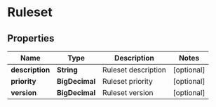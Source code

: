 

# Ruleset


## Properties

| Name | Type | Description | Notes |
|------------ | ------------- | ------------- | -------------|
|**description** | **String** | Ruleset description |  [optional] |
|**priority** | **BigDecimal** | Ruleset priority |  [optional] |
|**version** | **BigDecimal** | Ruleset version |  [optional] |



